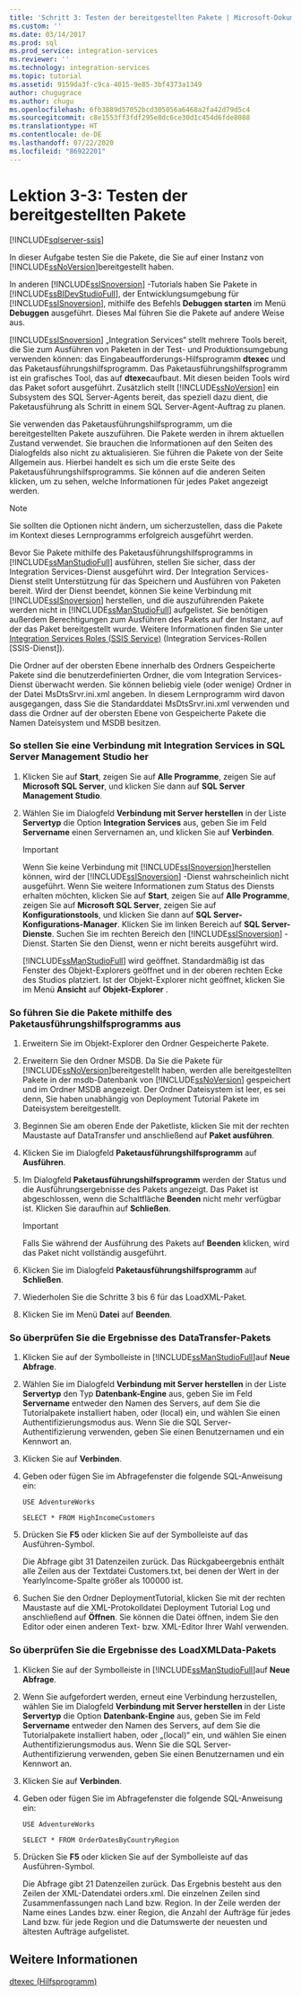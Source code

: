 ```yaml
---
title: 'Schritt 3: Testen der bereitgestellten Pakete | Microsoft-Dokumentation'
ms.custom: ''
ms.date: 03/14/2017
ms.prod: sql
ms.prod_service: integration-services
ms.reviewer: ''
ms.technology: integration-services
ms.topic: tutorial
ms.assetid: 9159da3f-c9ca-4015-9e85-3bf4373a1349
author: chugugrace
ms.author: chugu
ms.openlocfilehash: 6fb3889d57052bcd305056a6468a2fa42d79d5c4
ms.sourcegitcommit: c8e1553ff3fdf295e8dc6ce30d1c454d6fde8088
ms.translationtype: HT
ms.contentlocale: de-DE
ms.lasthandoff: 07/22/2020
ms.locfileid: "86922201"
---
```

# <a name="lesson-3-3---testing-the-deployed-packages"></a>Lektion 3-3: Testen der bereitgestellten Pakete

[!INCLUDE[sqlserver-ssis](../includes/applies-to-version/sqlserver-ssis.md)]


In dieser Aufgabe testen Sie die Pakete, die Sie auf einer Instanz von [!INCLUDE[ssNoVersion](../includes/ssnoversion-md.md)]bereitgestellt haben.  
  
In anderen [!INCLUDE[ssISnoversion](../includes/ssisnoversion-md.md)] -Tutorials haben Sie Pakete in [!INCLUDE[ssBIDevStudioFull](../includes/ssbidevstudiofull-md.md)], der Entwicklungsumgebung für [!INCLUDE[ssISnoversion](../includes/ssisnoversion-md.md)], mithilfe des Befehls **Debuggen starten** im Menü **Debuggen** ausgeführt. Dieses Mal führen Sie die Pakete auf andere Weise aus.  
  
[!INCLUDE[ssISnoversion](../includes/ssisnoversion-md.md)] „Integration Services“ stellt mehrere Tools bereit, die Sie zum Ausführen von Paketen in der Test- und Produktionsumgebung verwenden können: das Eingabeaufforderungs-Hilfsprogramm **dtexec** und das Paketausführungshilfsprogramm. Das Paketausführungshilfsprogramm ist ein grafisches Tool, das auf **dtexec**aufbaut. Mit diesen beiden Tools wird das Paket sofort ausgeführt. Zusätzlich stellt [!INCLUDE[ssNoVersion](../includes/ssnoversion-md.md)] ein Subsystem des SQL Server-Agents bereit, das speziell dazu dient, die Paketausführung als Schritt in einem SQL Server-Agent-Auftrag zu planen.  
  
Sie verwenden das Paketausführungshilfsprogramm, um die bereitgestellten Pakete auszuführen. Die Pakete werden in ihrem aktuellen Zustand verwendet. Sie brauchen die Informationen auf den Seiten des Dialogfelds also nicht zu aktualisieren. Sie führen die Pakete von der Seite Allgemein aus. Hierbei handelt es sich um die erste Seite des Paketausführungshilfsprogramms. Sie können auf die anderen Seiten klicken, um zu sehen, welche Informationen für jedes Paket angezeigt werden.  
  
> [!NOTE]  
> Sie sollten die Optionen nicht ändern, um sicherzustellen, dass die Pakete im Kontext dieses Lernprogramms erfolgreich ausgeführt werden.  
  
Bevor Sie Pakete mithilfe des Paketausführungshilfsprogramms in [!INCLUDE[ssManStudioFull](../includes/ssmanstudiofull-md.md)] ausführen, stellen Sie sicher, dass der Integration Services-Dienst ausgeführt wird. Der Integration Services-Dienst stellt Unterstützung für das Speichern und Ausführen von Paketen bereit. Wird der Dienst beendet, können Sie keine Verbindung mit [!INCLUDE[ssISnoversion](../includes/ssisnoversion-md.md)] herstellen, und die auszuführenden Pakete werden nicht in [!INCLUDE[ssManStudioFull](../includes/ssmanstudiofull-md.md)] aufgelistet. Sie benötigen außerdem Berechtigungen zum Ausführen des Pakets auf der Instanz, auf der das Paket bereitgestellt wurde. Weitere Informationen finden Sie unter [Integration Services Roles &#40;SSIS Service&#41;](../integration-services/security/integration-services-roles-ssis-service.md) (Integration Services-Rollen [SSIS-Dienst]).  
  
Die Ordner auf der obersten Ebene innerhalb des Ordners Gespeicherte Pakete sind die benutzerdefinierten Ordner, die vom Integration Services-Dienst überwacht werden. Sie können beliebig viele (oder wenige) Ordner in der Datei MsDtsSrvr.ini.xml angeben. In diesem Lernprogramm wird davon ausgegangen, dass Sie die Standarddatei MsDtsSrvr.ini.xml verwenden und dass die Ordner auf der obersten Ebene von Gespeicherte Pakete die Namen Dateisystem und MSDB besitzen.  
  
### <a name="to-connect-to-integration-services-in-sql-server-management-studio"></a>So stellen Sie eine Verbindung mit Integration Services in SQL Server Management Studio her  
  
1.  Klicken Sie auf **Start**, zeigen Sie auf **Alle Programme**, zeigen Sie auf **Microsoft SQL Server**, und klicken Sie dann auf **SQL Server Management Studio**.  
  
2.  Wählen Sie im Dialogfeld **Verbindung mit Server herstellen** in der Liste **Servertyp** die Option **Integration Services** aus, geben Sie im Feld **Servername** einen Servernamen an, und klicken Sie auf **Verbinden**.  
  
    > [!IMPORTANT]  
    > Wenn Sie keine Verbindung mit [!INCLUDE[ssISnoversion](../includes/ssisnoversion-md.md)]herstellen können, wird der [!INCLUDE[ssISnoversion](../includes/ssisnoversion-md.md)] -Dienst wahrscheinlich nicht ausgeführt. Wenn Sie weitere Informationen zum Status des Diensts erhalten möchten, klicken Sie auf **Start**, zeigen Sie auf **Alle Programme**, zeigen Sie auf **Microsoft SQL Server**, zeigen Sie auf **Konfigurationstools**, und klicken Sie dann auf **SQL Server-Konfigurations-Manager**. Klicken Sie im linken Bereich auf **SQL Server-Dienste**. Suchen Sie im rechten Bereich den [!INCLUDE[ssISnoversion](../includes/ssisnoversion-md.md)] -Dienst. Starten Sie den Dienst, wenn er nicht bereits ausgeführt wird.  
  
    [!INCLUDE[ssManStudioFull](../includes/ssmanstudiofull-md.md)] wird geöffnet. Standardmäßig ist das Fenster des Objekt-Explorers geöffnet und in der oberen rechten Ecke des Studios platziert. Ist der Objekt-Explorer nicht geöffnet, klicken Sie im Menü **Ansicht** auf **Objekt-Explorer** .  
  
### <a name="to-run-the-packages-using-the-execute-package-utility"></a>So führen Sie die Pakete mithilfe des Paketausführungshilfsprogramms aus  
  
1.  Erweitern Sie im Objekt-Explorer den Ordner Gespeicherte Pakete.  
  
2.  Erweitern Sie den Ordner MSDB. Da Sie die Pakete für [!INCLUDE[ssNoVersion](../includes/ssnoversion-md.md)]bereitgestellt haben, werden alle bereitgestellten Pakete in der msdb-Datenbank von [!INCLUDE[ssNoVersion](../includes/ssnoversion-md.md)] gespeichert und im Ordner MSDB angezeigt. Der Ordner Dateisystem ist leer, es sei denn, Sie haben unabhängig von Deployment Tutorial Pakete im Dateisystem bereitgestellt.  
  
3.  Beginnen Sie am oberen Ende der Paketliste, klicken Sie mit der rechten Maustaste auf DataTransfer und anschließend auf **Paket ausführen**.  
  
4.  Klicken Sie im Dialogfeld **Paketausführungshilfsprogramm** auf **Ausführen**.  
  
5.  Im Dialogfeld **Paketausführungshilfsprogramm** werden der Status und die Ausführungsergebnisse des Pakets angezeigt. Das Paket ist abgeschlossen, wenn die Schaltfläche **Beenden** nicht mehr verfügbar ist. Klicken Sie daraufhin auf **Schließen**.  
  
    > [!IMPORTANT]  
    > Falls Sie während der Ausführung des Pakets auf **Beenden** klicken, wird das Paket nicht vollständig ausgeführt.  
  
6.  Klicken Sie im Dialogfeld **Paketausführungshilfsprogramm** auf **Schließen**.  
  
7.  Wiederholen Sie die Schritte 3 bis 6 für das LoadXML-Paket.  
  
8.  Klicken Sie im Menü **Datei** auf **Beenden**.  
  
### <a name="to-verify-the-results-of-the-datatransfer-package"></a>So überprüfen Sie die Ergebnisse des DataTransfer-Pakets  
  
1.  Klicken Sie auf der Symbolleiste in [!INCLUDE[ssManStudioFull](../includes/ssmanstudiofull-md.md)]auf **Neue Abfrage**.  
  
2.  Wählen Sie im Dialogfeld **Verbindung mit Server herstellen** in der Liste **Servertyp** den Typ **Datenbank-Engine** aus, geben Sie im Feld **Servername** entweder den Namen des Servers, auf dem Sie die Tutorialpakete installiert haben, oder (local) ein, und wählen Sie einen Authentifizierungsmodus aus. Wenn Sie die SQL Server-Authentifizierung verwenden, geben Sie einen Benutzernamen und ein Kennwort an.  
  
3.  Klicken Sie auf **Verbinden**.  
  
4.  Geben oder fügen Sie im Abfragefenster die folgende SQL-Anweisung ein:  
  
    `USE AdventureWorks`  
  
    `SELECT * FROM HighIncomeCustomers`  
  
5.  Drücken Sie **F5** oder klicken Sie auf der Symbolleiste auf das Ausführen-Symbol.  
  
    Die Abfrage gibt 31 Datenzeilen zurück. Das Rückgabeergebnis enthält alle Zeilen aus der Textdatei Customers.txt, bei denen der Wert in der YearlyIncome-Spalte größer als 100000 ist.  
  
6.  Suchen Sie den Ordner DeploymentTutorial, klicken Sie mit der rechten Maustaste auf die XML-Protokolldatei Deployment Tutorial Log und anschließend auf **Öffnen**. Sie können die Datei öffnen, indem Sie den Editor oder einen anderen Text- bzw. XML-Editor Ihrer Wahl verwenden.  
  
### <a name="to-verify-the-results-of-the-loadxmldata-package"></a>So überprüfen Sie die Ergebnisse des LoadXMLData-Pakets  
  
1.  Klicken Sie auf der Symbolleiste in [!INCLUDE[ssManStudioFull](../includes/ssmanstudiofull-md.md)]auf **Neue Abfrage**.  
  
2.  Wenn Sie aufgefordert werden, erneut eine Verbindung herzustellen, wählen Sie im Dialogfeld **Verbindung mit Server herstellen** in der Liste **Servertyp** die Option **Datenbank-Engine** aus, geben Sie im Feld **Servername** entweder den Namen des Servers, auf dem Sie die Tutorialpakete installiert haben, oder „(local)“ ein, und wählen Sie einen Authentifizierungsmodus aus. Wenn Sie die SQL Server-Authentifizierung verwenden, geben Sie einen Benutzernamen und ein Kennwort an.  
  
3.  Klicken Sie auf **Verbinden**.  
  
4.  Geben oder fügen Sie im Abfragefenster die folgende SQL-Anweisung ein:  
  
    `USE AdventureWorks`  
  
    `SELECT * FROM OrderDatesByCountryRegion`  
  
5.  Drücken Sie **F5** oder klicken Sie auf der Symbolleiste auf das Ausführen-Symbol.  
  
    Die Abfrage gibt 21 Datenzeilen zurück. Das Ergebnis besteht aus den Zeilen der XML-Datendatei orders.xml. Die einzelnen Zeilen sind Zusammenfassungen nach Land bzw. Region. In der Zeile werden der Name eines Landes bzw. einer Region, die Anzahl der Aufträge für jedes Land bzw. für jede Region und die Datumswerte der neuesten und ältesten Aufträge aufgelistet.  
  
## <a name="see-also"></a>Weitere Informationen  
[dtexec (Hilfsprogramm)](../integration-services/packages/dtexec-utility.md)  
  
  
  

